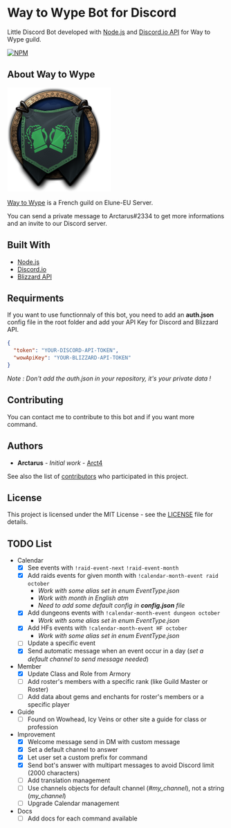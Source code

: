 # Way to Wype Bot for Discord

Little Discord Bot developed with [Node.js](https://nodejs.org/en/) and [Discord.io API](https://github.com/izy521/discord.io) for Way to Wype guild.

[![NPM](https://img.shields.io/npm/v/discord.io.svg)](https://img.shields.io/npm/v/gh-badges.svg)

## About Way to Wype

![Way to Wype Logo](wtw_logo.png)

[Way to Wype](http://eu.battle.net/wow/fr/guild/elune/Way_to_Wype/) is a French guild on Elune-EU Server.

You can send a private message to Arctarus#2334 to get more informations and an invite to our Discord server.

## Built With

* [Node.js](https://nodejs.org/en/)
* [Discord.io](https://github.com/izy521/discord.io)
* [Blizzard API](https://dev.battle.net)

## Requirments

If you want to use functionnaly of this bot, you need to add an **auth.json** config file in the root folder and add your API Key for Discord and Blizzard API.

```json
{
  "token": "YOUR-DISCORD-API-TOKEN",
  "wowApiKey": "YOUR-BLIZZARD-API-TOKEN"
}
```
_Note : Don't add the auth.json in your repository, it's your private data !_

## Contributing

You can contact me to contribute to this bot and if you want more command.

## Authors

* **Arctarus** - *Initial work* - [Arct4](https://github.com/Arct4)

See also the list of [contributors](https://github.com/Arct4/way-to-wype-bot/contributors) who participated in this project.

## License

This project is licensed under the MIT License - see the [LICENSE](LICENSE) file for details.

## TODO List

* Calendar
  * [x] See events with `!raid-event-next` `!raid-event-month`
  * [x] Add raids events for given month with `!calendar-month-event raid october`
    * _Work with some alias set in enum EventType.json_
    * _Work with month in English atm_ 
    * _Need to add some default config in **config.json** file_
  * [x] Add dungeons events with `!calendar-month-event dungeon october`
    * _Work with some alias set in enum EventType.json_
  * [x] Add HFs events with `!calendar-month-event HF october`
    * _Work with some alias set in enum EventType.json_
  * [ ] Update a specific event
  * [x] Send automatic message when an event occur in a day (_set a default channel to send message needed_)
* Member
  * [x] Update Class and Role from Armory
  * [ ] Add roster's members with a specific rank (like Guild Master or Roster)
  * [ ] Add data about gems and enchants for roster's members or a specific player  
* Guide
  * [ ] Found on Wowhead, Icy Veins or other site a guide for class or profession
* Improvement
  * [x] Welcome message send in DM with custom message
  * [x] Set a default channel to answer
  * [x] Let user set a custom prefix for command
  * [x] Send bot's answer with multipart messages to avoid Discord limit (2000 characters)
  * [ ] Add translation management
  * [ ] Use channels objects for default channel (*#my_channel*), not a string (*my_channel*)
  * [ ] Upgrade Calendar management
* Docs
  * [ ] Add docs for each command available
